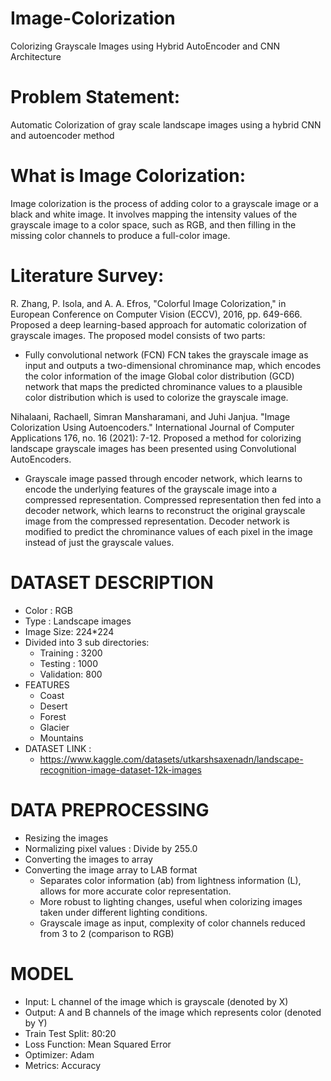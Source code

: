 # Image-Colorization
Colorizing Grayscale Images using Hybrid AutoEncoder and CNN Architecture

# Problem Statement:
Automatic Colorization of gray scale landscape images using a hybrid CNN and autoencoder method

# What is Image Colorization:
Image colorization is the process of adding color to a grayscale image or a black and white image. It involves mapping the intensity values of the grayscale image to a color space, such as RGB, and then filling in the missing color channels to produce a full-color image. 

# Literature Survey:
R. Zhang, P. Isola, and A. A. Efros, "Colorful Image Colorization," in European Conference on Computer Vision (ECCV), 2016, pp. 649-666. 						
Proposed a deep learning-based approach for automatic colorization of grayscale images. 
The proposed model consists of two parts: 
  * Fully convolutional network (FCN) FCN takes the grayscale image as input and outputs a two-dimensional chrominance map, which encodes the color information of the image 
    Global color distribution (GCD) network that maps the predicted chrominance values to a plausible color distribution which is used to colorize the grayscale image.

Nihalaani, Rachaell, Simran Mansharamani, and Juhi Janjua. "Image Colorization Using Autoencoders." International Journal of Computer Applications 176, no. 16 (2021): 7-12.
Proposed a method for colorizing landscape grayscale images has been presented using Convolutional AutoEncoders.
  * Grayscale image passed through encoder network, which learns to encode the underlying features of the grayscale image into a compressed representation. 
    Compressed representation then fed into a decoder network, which learns to reconstruct the original grayscale image from the compressed representation. 
    Decoder network is modified to predict the chrominance values of each pixel in the image instead of just the grayscale values.

# DATASET DESCRIPTION
* Color : RGB
* Type : Landscape images
* Image Size: 224*224
* Divided into 3 sub directories:
  * Training : 3200
  * Testing : 1000
  * Validation: 800
* FEATURES
  * Coast
  * Desert 
  * Forest 
  * Glacier 
  * Mountains
* DATASET LINK : 
  * https://www.kaggle.com/datasets/utkarshsaxenadn/landscape-recognition-image-dataset-12k-images

# DATA PREPROCESSING
* Resizing the images
* Normalizing pixel values : Divide by 255.0
* Converting the images to array
* Converting the image array to LAB format
  * Separates color information (ab) from lightness information (L), allows for more accurate color representation.
  * More robust to lighting changes, useful when colorizing images taken under different lighting conditions.
  * Grayscale image as input, complexity of color channels reduced from 3 to 2 (comparison to RGB)
    
# MODEL
* Input: L channel of the image which is grayscale (denoted by X)
* Output: A and B channels of the image which represents color  (denoted by Y)
* Train Test Split: 80:20
* Loss Function: Mean Squared Error
* Optimizer: Adam
* Metrics: Accuracy





  








